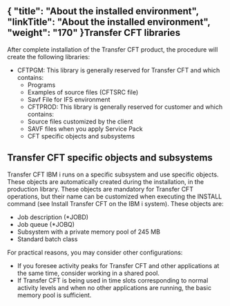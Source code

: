 {
    "title": "About the installed environment",
    "linkTitle": "About the installed environment",
    "weight": "170"
}Transfer CFT libraries
----------------------

After complete installation of the Transfer CFT product, the procedure will create the following libraries:

- CFTPGM: This library is generally reserved for Transfer CFT and which contains:
    -   Programs
    -   Examples of source files (CFTSRC file)
    -   Savf File for IFS environment
    -   CFTPROD: This library is generally reserved for customer and which contains:
    -   Source files customized by the client
    -   SAVF files when you apply Service Pack
    -   CFT specific objects and subsystems

Transfer CFT specific objects and subsystems
--------------------------------------------

Transfer CFT IBM i runs on a specific subsystem and use specific objects. These objects are automatically created during the installation, in the production library. These objects are mandatory for Transfer CFT operations, but their name can be customized when executing the INSTALL command (see Install Transfer CFT on the IBM i system). These objects are:

- Job description (\*JOBD)
- Job queue (\*JOBQ)
- Subsystem with a private memory pool of 245 MB
- Standard batch class

For practical reasons, you may consider other configurations:

- If you foresee activity peaks for Transfer CFT and other applications at the same time, consider working in a shared pool.
- If Transfer CFT is being used in time slots corresponding to normal activity levels and when no other applications are running, the basic memory pool is sufficient.
